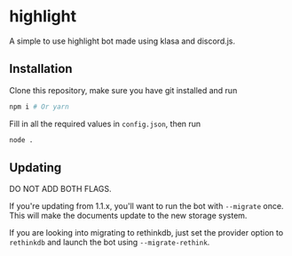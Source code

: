 # highlight

A simple to use highlight bot made using klasa and discord.js.

## Installation

Clone this repository, make sure you have git installed and run

```bash
npm i # Or yarn
```

Fill in all the required values in `config.json`, then run

```bash
node .
```

## Updating

DO NOT ADD BOTH FLAGS.

If you're updating from 1.1.x, you'll want to run the bot with `--migrate` once. This will make the documents update to the new storage system.

If you are looking into migrating to rethinkdb, just set the provider option to `rethinkdb` and launch the bot using `--migrate-rethink`.
